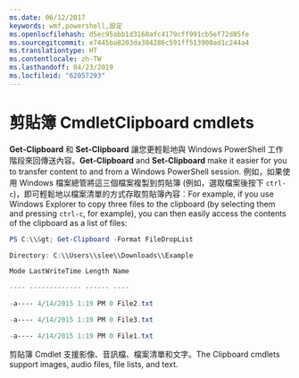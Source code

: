 ```yaml
---
ms.date: 06/12/2017
keywords: wmf,powershell,設定
ms.openlocfilehash: d5ec95abb1d3160afc4179cff991cb5ef72d85fe
ms.sourcegitcommit: e7445ba8203da304286c591ff513900ad1c244a4
ms.translationtype: HT
ms.contentlocale: zh-TW
ms.lasthandoff: 04/23/2019
ms.locfileid: "62057293"
---
```

# <a name="clipboard-cmdlets"></a><span data-ttu-id="b681f-102">剪貼簿 Cmdlet</span><span class="sxs-lookup"><span data-stu-id="b681f-102">Clipboard cmdlets</span></span>
<span data-ttu-id="b681f-103">**Get-Clipboard** 和 **Set-Clipboard** 讓您更輕鬆地與 Windows PowerShell 工作階段來回傳送內容。</span><span class="sxs-lookup"><span data-stu-id="b681f-103">**Get-Clipboard** and **Set-Clipboard** make it easier for you to transfer content to and from a Windows PowerShell session.</span></span> <span data-ttu-id="b681f-104">例如，如果使用 Windows 檔案總管將這三個檔案複製到剪貼簿 (例如，選取檔案後按下 `ctrl-c`)，即可輕鬆地以檔案清單的方式存取剪貼簿內容︰</span><span class="sxs-lookup"><span data-stu-id="b681f-104">For example, if you use Windows Explorer to copy three files to the clipboard (by selecting them and pressing `ctrl-c`, for example), you can then easily access the contents of the clipboard as a list of files:</span></span>

```powershell
PS C:\\&gt; Get-Clipboard -Format FileDropList

Directory: C:\\Users\\slee\\Downloads\\Example

Mode LastWriteTime Length Name

---- ------------- ------ ----

-a---- 4/14/2015 1:19 PM 0 File2.txt

-a---- 4/14/2015 1:19 PM 0 File3.txt

-a---- 4/14/2015 1:19 PM 0 File1.txt
```


<span data-ttu-id="b681f-105">剪貼簿 Cmdlet 支援影像、音訊檔、檔案清單和文字。</span><span class="sxs-lookup"><span data-stu-id="b681f-105">The Clipboard cmdlets support images, audio files, file lists, and text.</span></span>
